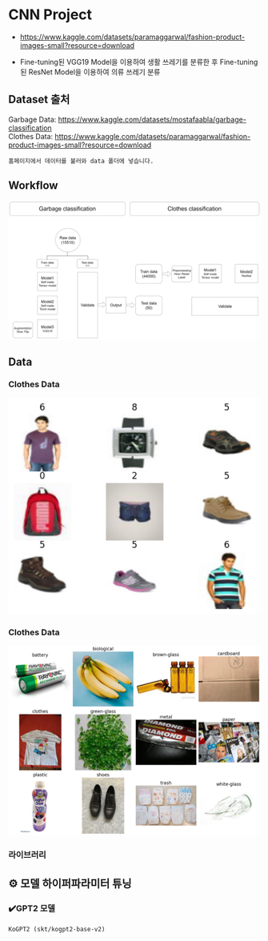 # CNN Project

- https://www.kaggle.com/datasets/paramaggarwal/fashion-product-images-small?resource=download

- Fine-tuning된 VGG19 Model을 이용하여 생활 쓰레기를 분류한 후 Fine-tuning된 ResNet Model을 이용하여 의류 쓰레기 분류

## Dataset 출처
Garbage Data: https://www.kaggle.com/datasets/mostafaabla/garbage-classification <br>
Clothes Data: https://www.kaggle.com/datasets/paramaggarwal/fashion-product-images-small?resource=download<br>

`홈페이지에서 데이터를 불러와 data 폴더에 넣습니다.`

## Workflow
<img width="743" alt="loading..." src="https://github.com/Pepi10/CNN_Project/raw/bok/assets/workflow.png">

## Data
### Clothes Data

<img width="743" alt="loading..." src="https://github.com/Pepi10/CNN_Project/raw/bok/assets/clothes.png">

### Clothes Data

<img width="743" alt="loading..." src="https://github.com/Pepi10/CNN_Project/raw/bok/assets/garbage.png">

### 라이브러리

## ⚙️ 모델 하이퍼파라미터 튜닝
### ✔️GPT2 모델
`KoGPT2 (skt/kogpt2-base-v2)`
<br/>

</p>